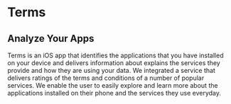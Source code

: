 # Terms
## Analyze Your Apps


Terms is an iOS app that identifies the applications that you have installed on your device and delivers information about
explains the services they provide and how they are using your data. We integrated a service that delivers ratings of the terms
and conditions of a number of popular services. We enable the user to easily explore and learn more about the applications
installed on their phone and the services they use everyday.

